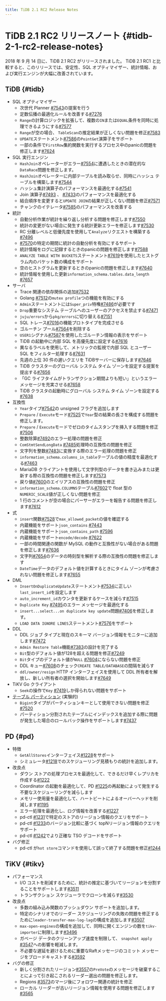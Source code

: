 ```yaml
---
title: TiDB 2.1 RC2 Release Notes
---
```


# TiDB 2.1 RC2 リリースノート {#tidb-2-1-rc2-release-notes}

2018 年 9 月 14 日に、TiDB 2.1 RC2 がリリースされました。 TiDB 2.1 RC1 と比較すると、このリリースでは、安定性、SQL オプティマイザー、統計情報、および実行エンジンが大幅に改善されています。

## TiDB {#tidb}

-   SQL オプティマイザー
    -   次世代 Planner [#7543](https://github.com/pingcap/tidb/pull/7543)の提案を行う
    -   定数伝播の最適化ルールを改善する[#7276](https://github.com/pingcap/tidb/pull/7276)
    -   `Range`の計算ロジックを拡張して、複数の`IN`または`EQUAL`条件を同時に処理できるようにする[#7577](https://github.com/pingcap/tidb/pull/7577)
    -   `Range`が空の場合、 `TableScan`の推定結果が正しくない問題を修正[#7583](https://github.com/pingcap/tidb/pull/7583)
    -   `UPDATE`ステートメント[#7586](https://github.com/pingcap/tidb/pull/7586)の`PointGet`演算子をサポート
    -   一部の条件で`FirstRow`集約関数を実行するプロセス中のpanicの問題を修正します[#7624](https://github.com/pingcap/tidb/pull/7624)
-   SQL 実行エンジン
    -   `HashJoin`オペレーターがエラー[#7554](https://github.com/pingcap/tidb/pull/7554)に遭遇したときの潜在的な`DataRace`問題を修正します。
    -   `HashJoin`オペレーターに内部テーブルを読み取らせ、同時にハッシュ テーブルを構築します[#7544](https://github.com/pingcap/tidb/pull/7544)
    -   ハッシュ集計演算子のパフォーマンスを最適化する[#7541](https://github.com/pingcap/tidb/pull/7541)
    -   Join 演算子[#7493](https://github.com/pingcap/tidb/pull/7493) 、 [#7433](https://github.com/pingcap/tidb/pull/7433)のパフォーマンスを最適化する
    -   結合順序を変更すると`UPDATE JOIN`の結果が正しくない問題を修正[#7571](https://github.com/pingcap/tidb/pull/7571)
    -   チャンクのイテレータ[#7585](https://github.com/pingcap/tidb/pull/7585)のパフォーマンスを改善する
-   統計
    -   自動分析作業が統計を繰り返し分析する問題を修正します[#7550](https://github.com/pingcap/tidb/pull/7550)
    -   統計の変更がない場合に発生する統計更新エラーを修正します[#7530](https://github.com/pingcap/tidb/pull/7530)
    -   RC 分離レベルと低優先度を使用して`Analyze`リクエストを構築する[#7496](https://github.com/pingcap/tidb/pull/7496)
    -   [#7570](https://github.com/pingcap/tidb/pull/7570)の特定の期間に統計の自動分析を有効にするサポート
    -   統計情報をログに記録するときのpanicの問題を修正します[#7588](https://github.com/pingcap/tidb/pull/7588)
    -   `ANALYZE TABLE WITH BUCKETS`ステートメント[#7619](https://github.com/pingcap/tidb/pull/7619)を使用したヒストグラム内のバケット数の構成をサポート
    -   空のヒストグラムを更新するときのpanicの問題を修正します[#7640](https://github.com/pingcap/tidb/pull/7640)
    -   統計情報を使用した更新`information_schema.tables.data_length` [#7657](https://github.com/pingcap/tidb/pull/7657)
-   サーバ
    -   Trace 関連の依存関係の追加[#7532](https://github.com/pingcap/tidb/pull/7532)
    -   Golang [#7512](https://github.com/pingcap/tidb/pull/7512)の`mutex profile`つの機能を有効にする
    -   `Admin`ステートメントには`Super_priv`特権[#7486](https://github.com/pingcap/tidb/pull/7486)が必要です
    -   `Drop`重要なシステム テーブルへのユーザーのアクセスを禁止する[#7471](https://github.com/pingcap/tidb/pull/7471)
    -   `juju/errors`から`pkg/errors`に切り替える[#7151](https://github.com/pingcap/tidb/pull/7151)
    -   SQL トレース[#7016](https://github.com/pingcap/tidb/pull/7016)の機能プロトタイプを完成させる
    -   ゴルーチン プール[#7564](https://github.com/pingcap/tidb/pull/7564)を削除する
    -   `USER1`シグナル[#7587](https://github.com/pingcap/tidb/pull/7587)を使用したゴルーチン情報の表示をサポート
    -   TiDB の起動中に内部 SQL を高優先度に設定する[#7616](https://github.com/pingcap/tidb/pull/7616)
    -   異なるラベルを使用して、メトリックの監視で内部 SQL とユーザー SQL をフィルター処理する[#7631](https://github.com/pingcap/tidb/pull/7631)
    -   先週の上位 30 件の遅いクエリを TiDBサーバーに保存します[#7646](https://github.com/pingcap/tidb/pull/7646)
    -   TiDB クラスターのグローバル システム タイム ゾーンを設定する提案を提出する[#7656](https://github.com/pingcap/tidb/pull/7656)
    -   「GC ライフタイムがトランザクション期間よりも短い」というエラーメッセージを充実させる[#7658](https://github.com/pingcap/tidb/pull/7658)
    -   TiDB クラスタの起動時にグローバル システム タイム ゾーンを設定する[#7638](https://github.com/pingcap/tidb/pull/7638)
-   互換性
    -   `Year`タイプ[#7542](https://github.com/pingcap/tidb/pull/7542)の unsigned フラグを追加します
    -   `Prepare` / `Execute`モード[#7525](https://github.com/pingcap/tidb/pull/7525)で`Year`型の結果の長さを構成する問題を修正します。
    -   `Prepare` / `Execute`モードでゼロのタイムスタンプを挿入する問題を修正[#7506](https://github.com/pingcap/tidb/pull/7506)
    -   整数除算[#7492](https://github.com/pingcap/tidb/pull/7492)のエラー処理の問題を修正
    -   `ComStmtSendLongData` [#7485](https://github.com/pingcap/tidb/pull/7485)処理時の互換性の問題を修正
    -   文字列を整数[#7483](https://github.com/pingcap/tidb/pull/7483)に変換する際のエラー処理の問題を修正
    -   `information_schema.columns_in_table`テーブルの値の精度を最適化する[#7463](https://github.com/pingcap/tidb/pull/7463)
    -   MariaDB クライアントを使用して文字列型のデータを書き込みまたは更新する際の互換性の問題を修正します[#7573](https://github.com/pingcap/tidb/pull/7573)
    -   戻り値[#7600](https://github.com/pingcap/tidb/pull/7600)のエイリアスの互換性の問題を修正
    -   `information_schema.COLUMNS`テーブル[#7602](https://github.com/pingcap/tidb/pull/7602)で float 型の`NUMERIC_SCALE`値が正しくない問題を修正
    -   1 行のコメントが空の場合にパーサーがエラーを報告する問題を修正します[#7612](https://github.com/pingcap/tidb/pull/7612)
-   式
    -   `insert`関数[#7528](https://github.com/pingcap/tidb/pull/7528)で`max_allowed_packet`の値を確認する
    -   内蔵機能をサポート`json_contains` [#7443](https://github.com/pingcap/tidb/pull/7443)
    -   内蔵機能をサポート`json_contains_path` [#7596](https://github.com/pingcap/tidb/pull/7596)
    -   内蔵機能をサポート`encode/decode` [#7622](https://github.com/pingcap/tidb/pull/7622)
    -   一部の時間関連の関数が MySQL の動作と互換性がない場合がある問題を修正します[#7636](https://github.com/pingcap/tidb/pull/7636)
    -   文字列[#7654](https://github.com/pingcap/tidb/pull/7654)のデータの時刻型を解析する際の互換性の問題を修正します
    -   `DateTime`データのデフォルト値を計算するときにタイム ゾーンが考慮されない問題を修正します[#7655](https://github.com/pingcap/tidb/pull/7655)
-   DML
    -   `InsertOnDuplicateUpdate`ステートメント[#7534](https://github.com/pingcap/tidb/pull/7534)に正しい`last_insert_id`を設定します
    -   `auto_increment_id`カウンタを更新するケースを減らす[#7515](https://github.com/pingcap/tidb/pull/7515)
    -   `Duplicate Key` [#7495](https://github.com/pingcap/tidb/pull/7495)のエラー メッセージを最適化する
    -   `insert...select...on duplicate key update`問題[#7406](https://github.com/pingcap/tidb/pull/7406)を修正します。
    -   `LOAD DATA IGNORE LINES`ステートメント[#7576](https://github.com/pingcap/tidb/pull/7576)をサポート
-   DDL
    -   DDL ジョブ タイプと現在のスキーマ バージョン情報をモニターに追加します[#7472](https://github.com/pingcap/tidb/pull/7472)
    -   `Admin Restore Table`機能[#7383](https://github.com/pingcap/tidb/pull/7383)の設計を完了する
    -   `Bit`型のデフォルト値が128を超える問題を修正[#7249](https://github.com/pingcap/tidb/pull/7249)
    -   `Bit`タイプのデフォルト値が`NULL` [#7604](https://github.com/pingcap/tidb/pull/7604)にならない問題を修正
    -   DDL キュー[#7608](https://github.com/pingcap/tidb/pull/7608)のチェック`CREATE TABLE/DATABASE`の間隔を減らす
    -   `ddl/owner/resign` HTTP インターフェイスを使用して DDL 所有者を解放し、新しい所有者の選択を開始します[#7649](https://github.com/pingcap/tidb/pull/7649)
-   TiKV Go クライアント
    -   `Seek`の操作で`Key` [#7419](https://github.com/pingcap/tidb/pull/7419)しか得られない問題をサポート
-   [テーブル パーティション](https://github.com/pingcap/tidb/projects/6) (実験的)
    -   `Bigint`タイプがパーティションキーとして使用できない問題を修正[#7520](https://github.com/pingcap/tidb/pull/7520)
    -   パーティション分割されたテーブルにインデックスを追加する際に問題が発生した場合のロールバック操作をサポートします[#7437](https://github.com/pingcap/tidb/pull/7437)

## PD {#pd}

-   特徴
    -   `GetAllStores`インターフェイス[#1228](https://github.com/pingcap/pd/pull/1228)をサポート
    -   シミュレータ[#1218](https://github.com/pingcap/pd/pull/1218)でのスケジューリング見積もりの統計を追加します。
-   改良点
    -   ダウン ストアの処理プロセスを最適化して、できるだけ早くレプリカを作成する[#1222](https://github.com/pingcap/pd/pull/1222)
    -   Coordinator の起動を最適化して、PD [#1225](https://github.com/pingcap/pd/pull/1225)の再起動によって発生する不要なスケジューリングを減らします
    -   メモリー使用量を最適化して、ハートビートによるオーバーヘッドを削減します[#1195](https://github.com/pingcap/pd/pull/1195)
    -   エラー処理を最適化し、ログ情報を改善する[#1227](https://github.com/pingcap/pd/pull/1227)
    -   pd-ctl [#1231](https://github.com/pingcap/pd/pull/1231)で特定のストアのリージョン情報のクエリをサポート
    -   pd-ctl [#1233](https://github.com/pingcap/pd/pull/1233)のバージョン比較に基づく topNリージョン情報のクエリをサポート
    -   pd-ctl [#1242](https://github.com/pingcap/pd/pull/1242)でより正確な TSO デコードをサポート
-   バグ修正
    -   pd-ctl が`hot store`コマンドを使用して誤って終了する問題を修正[#1244](https://github.com/pingcap/pd/pull/1244)

## TiKV {#tikv}

-   パフォーマンス
    -   I/O コストを削減するために、統計の推定に基づいてリージョンを分割することをサポートします[#3511](https://github.com/tikv/tikv/pull/3511)
    -   トランザクション スケジューラでクローンを減らす[#3530](https://github.com/tikv/tikv/pull/3530)
-   改良点
    -   多数の組み込み関数のプッシュダウン サポートを追加します。
    -   特定のシナリオでのリーダー スケジューリングの失敗の問題を修正するために`leader-transfer-max-log-lag`の構成を追加します[#3507](https://github.com/tikv/tikv/pull/3507)
    -   `max-open-engines`の構成を追加して、同時に開くエンジンの数を`tikv-importer`に制限します[#3496](https://github.com/tikv/tikv/pull/3496)
    -   ガベージ データのクリーンアップ速度を制限して、 `snapshot apply` [#3547](https://github.com/tikv/tikv/pull/3547)への影響を軽減します。
    -   不必要な遅延を避けるために重要なRaftメッセージのコミット メッセージをブロードキャストする[#3592](https://github.com/tikv/tikv/pull/3592)
-   バグの修正
    -   新しく分割されたリージョン[#3557](https://github.com/tikv/tikv/pull/3557)の`PreVote`のメッセージを破棄することによって引き起こされるリーダー選出の問題を修正します。
    -   Regions [#3573](https://github.com/tikv/tikv/pull/3573)のマージ後にフォロワー関連の統計を修正
    -   ローカル リーダーが古いリージョン情報を使用する問題を修正します[#3565](https://github.com/tikv/tikv/pull/3565)

